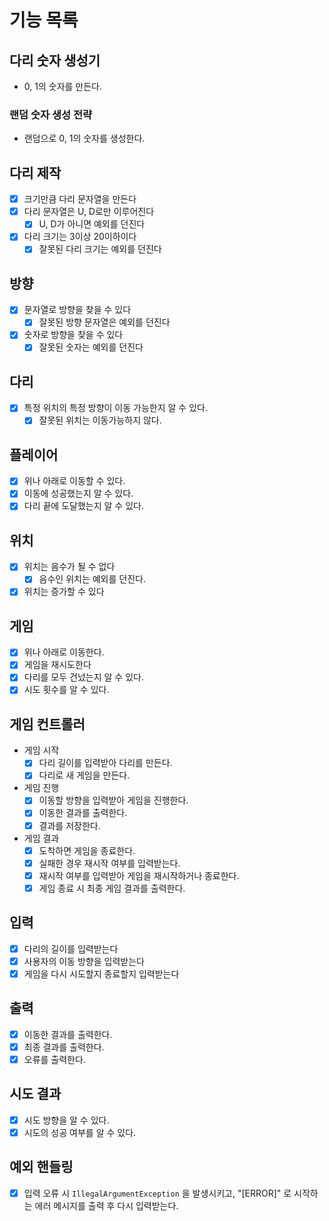# 기능 목록

## 다리 숫자 생성기
- 0, 1의 숫자를 만든다.
### 랜덤 숫자 생성 전략
- 랜덤으로 0, 1의 숫자를 생성한다.

## 다리 제작
- [x] 크기만큼 다리 문자열을 만든다
- [x] 다리 문자열은 U, D로만 이루어진다
  - [x] U, D가 아니면 예외를 던진다
- [x] 다리 크기는 3이상 20이하이다
  - [x] 잘못된 다리 크기는 예외를 던진다

## 방향
- [x] 문자열로 방향을 찾을 수 있다
  - [x] 잘못된 방향 문자열은 예외를 던진다
- [x] 숫자로 방향을 찾을 수 있다
  - [x] 잘못된 숫자는 예외를 던진다

## 다리
- [x] 특정 위치의 특정 방향이 이동 가능한지 알 수 있다.
  - [x] 잘못된 위치는 이동가능하지 않다.

## 플레이어
- [x] 위나 아래로 이동할 수 있다.
- [x] 이동에 성공했는지 알 수 있다.
- [x] 다리 끝에 도달했는지 알 수 있다.

## 위치
- [x] 위치는 음수가 될 수 없다
  - [x] 음수인 위치는 예외를 던진다.
- [x] 위치는 증가할 수 있다

## 게임
- [x] 위나 아래로 이동한다.
- [x] 게임을 재시도한다
- [x] 다리를 모두 건넜는지 알 수 있다.
- [x] 시도 횟수를 알 수 있다.

## 게임 컨트롤러
- 게임 시작
  - [x] 다리 길이를 입력받아 다리를 만든다.
  - [x] 다리로 새 게임을 만든다.
- 게임 진행
  - [x] 이동할 방향을 입력받아 게임을 진행한다.
  - [x] 이동한 결과를 출력한다.
  - [x] 결과를 저장한다.
- 게임 결과
  - [x] 도착하면 게임을 종료한다.
  - [x] 실패한 경우 재시작 여부를 입력받는다.
  - [x] 재시작 여부를 입력받아 게임을 재시작하거나 종료한다.
  - [x] 게임 종료 시 최종 게임 결과를 출력한다.

## 입력
- [x] 다리의 길이를 입력받는다
- [x] 사용자의 이동 방향을 입력받는다
- [x] 게임을 다시 시도할지 종료할지 입력받는다

## 출력
- [x] 이동한 결과를 출력한다.
- [x] 최종 결과를 출력한다.
- [x] 오류를 출력한다.

## 시도 결과
- [x] 시도 방향을 알 수 있다.
- [x] 시도의 성공 여부를 알 수 있다.

## 예외 핸들링
- [x] 입력 오류 시 `IllegalArgumentException` 을 발생시키고, "[ERROR]" 로 시작하는 에러 메시지를 출력 후 다시 입력받는다.